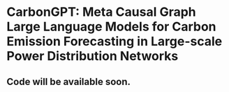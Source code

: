 # CarbonGPT: Meta Causal Graph Large Language Models for Carbon Emission Forecasting in Large-scale Power Distribution Networks

## Code will be available soon.
